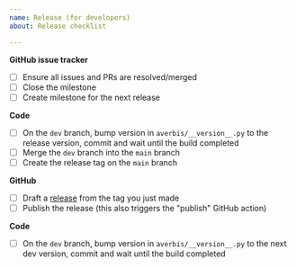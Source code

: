 ```yaml
---
name: Release (for developers)
about: Release checklist

---
```


**GitHub issue tracker**
- [ ] Ensure all issues and PRs are resolved/merged
- [ ] Close the milestone
- [ ] Create milestone for the next release

**Code**
- [ ] On the `dev` branch, bump version in `averbis/__version__.py` to the release version, commit and wait until the build completed
- [ ] Merge the `dev` branch into the `main` branch
- [ ] Create the release tag on the `main` branch

**GitHub**
- [ ] Draft a [release](https://github.com/averbis/averbis-python-api/releases) from the tag you just made
- [ ] Publish the release (this also triggers the "publish" GitHub action)

**Code**
- [ ] On the `dev` branch, bump version in `averbis/__version__.py` to the next dev version, commit and wait until the build completed
